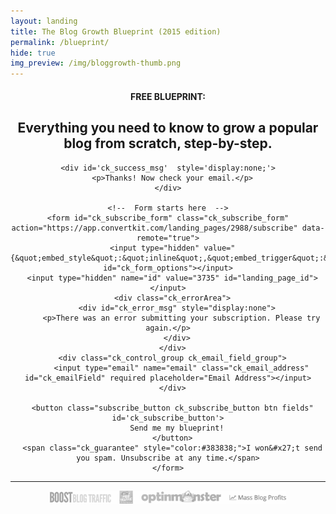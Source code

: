 ```yaml
---
layout: landing
title: The Blog Growth Blueprint (2015 edition)
permalink: /blueprint/
hide: true
img_preview: /img/bloggrowth-thumb.png
---
```



<article>
<h4>FREE BLUEPRINT:</h4>
<h2>Everything you need to know to grow a popular blog from scratch, step-by-step.</h2>

<script src="https://app.convertkit.com/assets/CKJS4.js?v=21"></script>

<div class="ck_form ck_vertical_subscription_form">

  <div class="ck_form_fields">

    <div id='ck_success_msg'  style='display:none;'>
      <p>Thanks! Now check your email.</p>
    </div>

    <!--  Form starts here  -->
    <form id="ck_subscribe_form" class="ck_subscribe_form" action="https://app.convertkit.com/landing_pages/2988/subscribe" data-remote="true">
      <input type="hidden" value="{&quot;embed_style&quot;:&quot;inline&quot;,&quot;embed_trigger&quot;:&quot;scroll_percentage&quot;,&quot;scroll_percentage&quot;:&quot;70&quot;,&quot;delay_seconds&quot;:&quot;10&quot;,&quot;display_position&quot;:&quot;br&quot;,&quot;display_devices&quot;:&quot;all&quot;,&quot;days_no_show&quot;:&quot;15&quot;,&quot;converted_behavior&quot;:&quot;show&quot;}" id="ck_form_options"></input>
      <input type="hidden" name="id" value="3735" id="landing_page_id"></input>
      <div class="ck_errorArea">
        <div id="ck_error_msg" style="display:none">
          <p>There was an error submitting your subscription. Please try again.</p>
        </div>
      </div>
      <div class="ck_control_group ck_email_field_group">
          <input type="email" name="email" class="ck_email_address" id="ck_emailField" required placeholder="Email Address"></input>
      </div>

      <button class="subscribe_button ck_subscribe_button btn fields" id='ck_subscribe_button'>
        Send me my blueprint!
      </button>
      <span class="ck_guarantee" style="color:#383838;">I won&#x27;t send you spam. Unsubscribe at any time.</span>
    </form>
  </div>
  
 </div>
 
<hr>

<img src="/img/featlogos2.png" style="opacity: 0.5;width:75%;">
 
 <div style="height:900px;"></div>
 
 </article>


<style>
article {
border-bottom:none;
text-align:center;
background: url('/img/kickup.jpg') no-repeat center center fixed; 
  -webkit-background-size: cover;
  -moz-background-size: cover;
  -o-background-size: cover;
  background-size: cover;
}
.ck_control_group, .ck_subscribe_button {
    display: inline-block;
}
.ck_subscribe_button {
margin: 10px auto 0 auto !important;
background-color: #b8fe83 !important;
border-color: #b8fe83 !important;
color: #383838 !important;
}
.ck_subscribe_button:hover {
color: #383838 !important;
border-color: #383838 !important;
background-color: transparent !important;
}
</style>